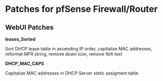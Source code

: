 # Patches for pfSense Firewall/Router


## WebUI Patches 
**leases_Sorted**

Sort DHCP lease table in ascending IP order, capitalize MAC addresses, reformat MFR string, remove down icon, remove N/A text 

**DHCP_MAC_CAPS**

Capitalize MAC addresses in DHCP Server static assigment table
